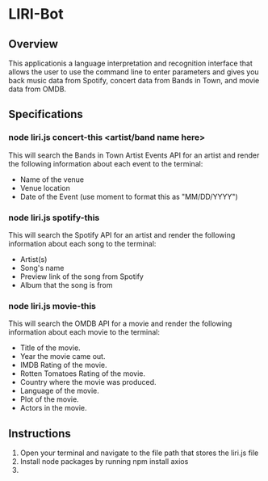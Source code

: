 # LIRI-Bot
## Overview
This applicationis a language interpretation and recognition interface that allows the user to use the command line to enter parameters and gives you back music data from Spotify, concert data from Bands in Town, and movie data from OMDB.

## Specifications
### node liri.js concert-this <artist/band name here>
This will search the Bands in Town Artist Events API for an artist and render the following information about each event to the terminal:
* Name of the venue
* Venue location
* Date of the Event (use moment to format this as "MM/DD/YYYY")

### node liri.js spotify-this <song name here>
This will search the Spotify API for an artist and render the following information about each song to the terminal:
* Artist(s)
* Song's name
* Preview link of the song from Spotify
* Album that the song is from

### node liri.js movie-this <movie name here>
This will search the OMDB API for a movie and render the following information about each movie to the terminal:
 * Title of the movie.
 * Year the movie came out.
 * IMDB Rating of the movie.
 * Rotten Tomatoes Rating of the movie.
 * Country where the movie was produced.
 * Language of the movie.
 * Plot of the movie.
 * Actors in the movie.
  

## Instructions
1. Open your terminal and navigate to the file path that stores the liri.js file
2. Install node packages by running npm install axios
3. 
